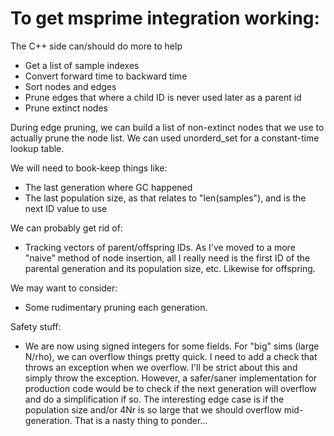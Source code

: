 # To get msprime integration working:

The C++ side can/should do more to help

* Get a list of sample indexes
* Convert forward time to backward time
* Sort nodes and edges
* Prune edges that where a child ID is never used later as a parent id
* Prune extinct nodes

During edge pruning, we can build a list of non-extinct nodes that we use
to actually prune the node list.  We can used unorderd_set for a constant-time
lookup table.

We will need to book-keep things like:

* The last generation where GC happened
* The last population size, as that relates to "len(samples"), and is the next ID value to use

We can probably get rid of:

* Tracking vectors of parent/offspring IDs. As I've moved to a more "naive" method of node insertion, all I really need is the first ID of the parental generation and its population size, etc.  Likewise for offspring.

We may want to consider:

* Some rudimentary pruning each generation.

Safety stuff:

* We are now using signed integers for some fields.  For "big" sims (large N/rho), we can overflow things pretty quick.  I need to add a check that throws an exception when we overflow.  I'll be strict about this and simply throw the exception.  However, a safer/saner implementation for production code would be to check if the next generation will overflow and do a simplification if so.   The interesting edge case is if the population size and/or 4Nr is so large that we should overflow mid-generation.  That is a nasty thing to ponder...
